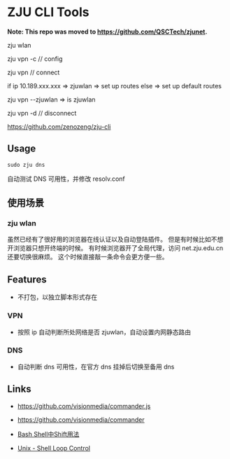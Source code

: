 # ZJU CLI Tools

**Note: This repo was moved to https://github.com/QSCTech/zjunet.**

zju wlan

zju vpn -c // config

zju vpn // connect

if ip 10.189.xxx.xxx => zjuwlan => set up routes
else => set up default routes

zju vpn --zjuwlan => is zjuwlan

zju vpn -d // disconnect

https://github.com/zenozeng/zju-cli

## Usage

```
sudo zju dns
```
自动测试 DNS 可用性，并修改 resolv.conf

## 使用场景

### zju wlan

虽然已经有了很好用的浏览器在线认证以及自动登陆插件。
但是有时候比如不想开浏览器只想开终端的时候。
有时候浏览器开了全局代理，访问 net.zju.edu.cn 还要切换很麻烦。
这个时候直接敲一条命令会更方便一些。

## Features

- 不打包，以独立脚本形式存在

### VPN

- 按照 ip 自动判断所处网络是否 zjuwlan，自动设置内网静态路由

### DNS

- 自动判断 dns 可用性，在官方 dns 挂掉后切换至备用 dns

## Links

- https://github.com/visionmedia/commander.js

- https://github.com/visionmedia/commander

- [Bash Shell中Shift用法](http://www.chengyongxu.com/blog/bash-shell%E4%B8%ADshift%E7%94%A8%E6%B3%95/)

- [Unix - Shell Loop Control](http://www.tutorialspoint.com/unix/unix-loop-control.htm)
